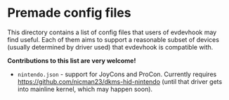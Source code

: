 # Premade config files

This directory contains a list of config files that users of evdevhook may find useful. Each of them aims to support a
reasonable subset of devices (usually determined by driver used) that evdevhook is compatible with.

**Contributions to this list are very welcome!**

* `nintendo.json` - support for JoyCons and ProCon.
Currently requires https://github.com/nicman23/dkms-hid-nintendo (until that driver gets into mainline kernel, which may happen soon).
